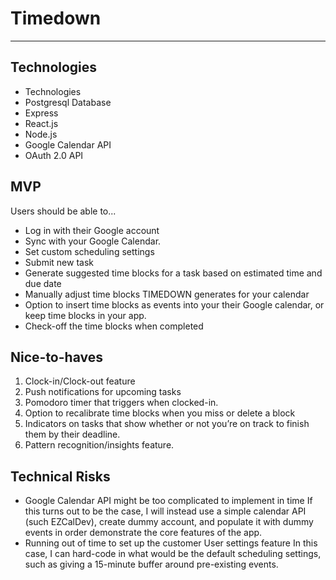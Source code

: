 # Timedown
---

## Technologies
- Technologies
- Postgresql Database
- Express
- React.js
- Node.js
- Google Calendar API
- OAuth 2.0 API

## MVP
Users should be able to...
- Log in with their Google account
- Sync with your Google Calendar.
- Set custom scheduling settings
- Submit new task
- Generate suggested time blocks for a task based on estimated time and due date
- Manually adjust time blocks TIMEDOWN generates for your calendar
- Option to insert time blocks as events into your their Google calendar, or keep time blocks in your app.
- Check-off the time blocks when completed

## Nice-to-haves
1. Clock-in/Clock-out feature
2. Push notifications for upcoming tasks
3. Pomodoro timer that triggers when clocked-in.
4. Option to recalibrate time blocks when you miss or delete a block
5. Indicators on tasks that show whether or not you’re on track to finish them by their deadline.
6. Pattern recognition/insights feature.

## Technical Risks
- Google Calendar API might be too complicated to implement in time
    If this turns out to be the case, I will instead use a simple calendar API (such EZCalDev), create dummy account, and populate it with dummy events in order demonstrate the core features of the app.
- Running out of time to set up the customer User settings feature
    In this case, I can hard-code in what would be the default scheduling settings, such as giving a 15-minute buffer around pre-existing events.
